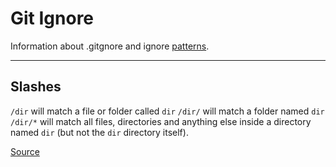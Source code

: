 # Git Ignore

Information about .gitgnore and ignore [patterns](https://github.com/git/git/blob/1a58bad0144dedd59eeef29b7ba7791aed19106f/Documentation/gitignore.txt#L70).

---

## Slashes

`/dir` will match a file or folder called `dir`
`/dir/` will match a folder named `dir`
`/dir/*` will match all files, directories and anything else inside a directory named `dir` (but not the `dir` directory itself).

[Source](https://stackoverflow.com/questions/17888695/difference-between-gitignore-rules-with-and-without-trailing-slash-like-dir-an)